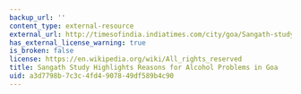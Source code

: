 ```yaml
---
backup_url: ''
content_type: external-resource
external_url: http://timesofindia.indiatimes.com/city/goa/Sangath-study-highlights-reasons-for-alcohol-problems-in-Goa/articleshow/26818762.cms
has_external_license_warning: true
is_broken: false
license: https://en.wikipedia.org/wiki/All_rights_reserved
title: Sangath Study Highlights Reasons for Alcohol Problems in Goa
uid: a3d7798b-7c3c-4fd4-9078-49df589b4c90
---
```

